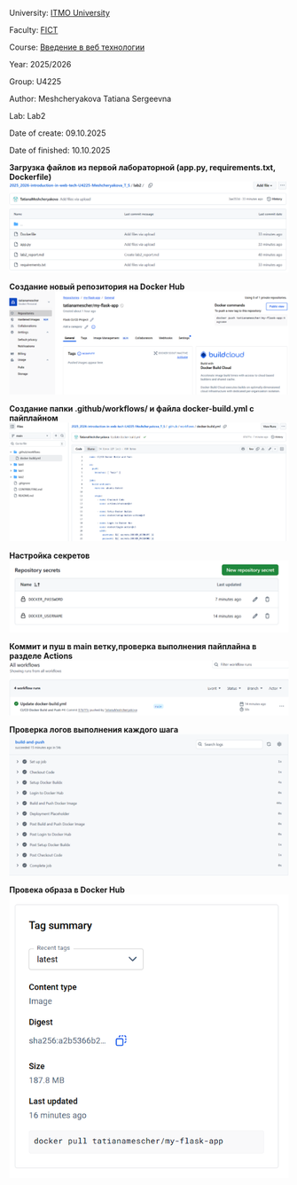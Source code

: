 University: [ITMO University](https://itmo.ru/ru/)

Faculty: [FICT](https://fict.itmo.ru)

Course: [Введение в веб технологии](https://itmo-ict-faculty.github.io/introduction-in-web-tech/)

Year: 2025/2026

Group: U4225

Author: Meshcheryakova Tatiana Sergeevna

Lab: Lab2

Date of create: 09.10.2025

Date of finished: 10.10.2025

**Загрузка файлов из первой лабораторной (app.py, requirements.txt, Dockerfile)** 
![](/lab2/24.png) 

**Создание новый репозитория на Docker Hub**
![](/lab2/27.png) 

**Создание папки .github/workflows/ и файла docker-build.yml с пайплайном**
![](/lab2/28.png) 

**Настройка секретов**
![](/lab2/25.png)

**Коммит и пуш в main ветку,проверка выполнения пайплайна в разделе Actions**
![](/lab2/29.png)

**Проверка логов выполнения каждого шага**
![](/lab2/30.png)

**Провека образа в Docker Hub**
![](/lab2/31.png)
